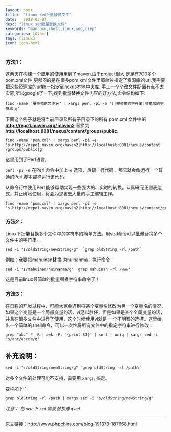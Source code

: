 ```yaml
---
layout: post
title:  "linux sed批量替换文件"
date:   2018-03-07
desc: "linux sed批量替换文件"
keywords: "mancoxu,shell,linux,sed,grep"
categories: [Other]
tags: [linux]
icon: icon-html
---
```



### 方法1：
 
这两天在构建一个应用的使用用到了maven,由于project很大,足足有700多个pom.xml文件,更郁闷的是在很多pom.xml文件里都单独指定了资源库的url,我需要把这些资源库的url统一指定到nexus本地中央库. 手工一个个改文件配置有点不太实际,所以google了一下,找到批量替换文件内容的好方法,命令结构如下:

```
find -name '要查找的文件名' | xargs perl -pi -e 's|被替换的字符串|替换后的字符串|g'
```

下面这个例子就是将当前目录及所有子目录下的所有 pom.xml 文件中的 **http://repo1.maven.org/maven2** 替换为 **http://localhost:8081/nexus/content/groups/public**.

```git
find -name 'pom.xml' | xargs perl -pi -e 's|http://repo1.maven.org/maven2|http://localhost:8081/nexus/content /groups/public|g'
```

这里用到了Perl语言,

`perl -pi -e` 在Perl 命令中加上`-e` 选项，后跟一行代码，那它就会像运行一个普通的Perl 脚本那样运行该代码.

从命令行中使用Perl 能够帮助实现一些强大的、实时的转换。认真研究正则表达式，并正确地使用，将会为您省去大量的手工编辑工作。

```git
find -name 'pom.xml' | xargs perl -pi -e 's|http://repo1.maven.org/maven2|http://localhost:8081/nexus/content/groups/public|g'
```
 


### 方法2：

Linux下批量替换多个文件中的字符串的简单方法。用sed命令可以批量替换多个文件中的字符串。

```
sed -i "s/oldString/newString/g"  `grep oldString -rl /path`
```

例如：我要把mahuinan替换 为huinanma，执行命令： 

```git
sed -i "s/mahuinan/huinanma/g" 'grep mahuinan -rl /www'
```

这是目前linux最简单的批量替换字符串命令了！ 

### 方法3：

在日程的开发过程中，可能大家会遇到将某个变量名修改为另一个变量名的情况，如果这个变量是一个局部变量的话，vi足以胜任，但是如果是某个全局变量的话，并且在很多文件中进行了使用，这个时候使用vi就是 一个不明智的选择。这里给出一个简单的shell命令，可以一次性将所有文件中的指定字符串进行修改：

```
grep "abc" * -R | awk -F: '{print $1}' | sort | uniq | xargs sed -i 's/abc/abcde/g'
```


## 补充说明：

```git
sed -i "s/oldString/newString/g" `grep oldString -rl /path\` 
```

对多个文件的处理可能不支持，需要用 `xargs`, 搞定。

变种如下：

```
grep oldString -rl /path | xargs sed -i "s/oldString/newString/g" 
```

_注意： 在mac下 `sed` 需要替换成 `gsed`_


--------------------------------------------------------

原文链接：<http://www.phpchina.com/blog-191373-187668.html>




